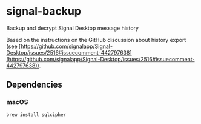 # signal-backup

Backup and decrypt Signal Desktop message history

Based on the instructions on the GitHub discussion about history export  (see [https://github.com/signalapp/Signal-Desktop/issues/2516#issuecomment-442797638](https://github.com/signalapp/Signal-Desktop/issues/2516#issuecomment-442797638)).

## Dependencies

### macOS

```
brew install sqlcipher
```
